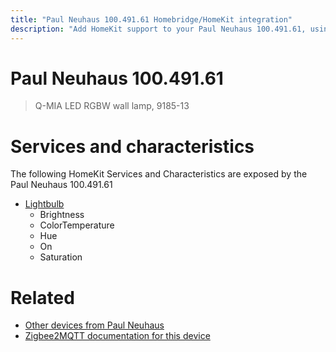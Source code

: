 ```yaml
---
title: "Paul Neuhaus 100.491.61 Homebridge/HomeKit integration"
description: "Add HomeKit support to your Paul Neuhaus 100.491.61, using Homebridge, Zigbee2MQTT and homebridge-z2m."
---
```

<!---
This file has been GENERATED using src/docgen/docgen.ts
DO NOT EDIT THIS FILE MANUALLY!
-->
# Paul Neuhaus 100.491.61
> Q-MIA LED RGBW wall lamp, 9185-13


# Services and characteristics
The following HomeKit Services and Characteristics are exposed by
the Paul Neuhaus 100.491.61

* [Lightbulb](../../light.md)
  * Brightness
  * ColorTemperature
  * Hue
  * On
  * Saturation


# Related
* [Other devices from Paul Neuhaus](../index.md#paul_neuhaus)
* [Zigbee2MQTT documentation for this device](https://www.zigbee2mqtt.io/devices/100.491.61.html)